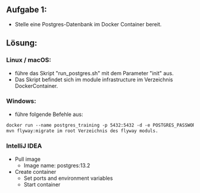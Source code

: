 ## Aufgabe 1:
* Stelle eine Postgres-Datenbank im Docker Container bereit.

## Lösung:
### Linux / macOS:
* führe das Skript "run_postgres.sh" mit dem Parameter "init" aus.
* Das Skript befindet sich im module infrastructure im Verzeichnis DockerContainer.

### Windows:
* führe folgende Befehle aus:
```dockerfile
docker run --name postgres_training -p 5432:5432 -d -e POSTGRES_PASSWORD=training -e POSTGRES_USER=cinema  postgres:13.2    
mvn flyway:migrate im root Verzeichnis des flyway moduls.
```

### IntelliJ IDEA
* Pull image
    * Image name: postgres:13.2
* Create container
    * Set ports and environment variables
    * Start container

[//]:# (TODO: This is just a crude initial version.)
